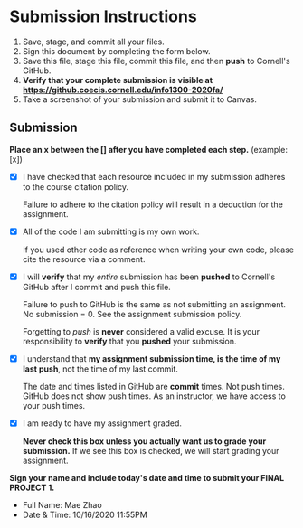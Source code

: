 # Submission Instructions

1. Save, stage, and commit all your files.
2. Sign this document by completing the form below.
3. Save this file, stage this file, commit this file, and then **push** to Cornell's GitHub.
4. **Verify that your complete submission is visible at <https://github.coecis.cornell.edu/info1300-2020fa/>**
5. Take a screenshot of your submission and submit it to Canvas.

## Submission

**Place an x between the [] after you have completed each step.** (example: [x])

- [x] I have checked that each resource included in my submission adheres to the course citation policy.

    Failure to adhere to the citation policy will result in a deduction for the assignment.

- [x] All of the code I am submitting is my own work.

    If you used other code as reference when writing your own code, please cite the resource via a comment.

- [x] I will **verify** that my _entire_ submission has been **pushed** to Cornell's GitHub after I commit and push this file.

    Failure to push to GitHub is the same as not submitting an assignment. No submission = 0. See the assignment submission policy.

    Forgetting to _push_ is **never** considered a valid excuse. It is your responsibility to **verify** that you **pushed** your submission.

- [x] I understand that **my assignment submission time, is the time of my last push**, not the time of my last commit.

    The date and times listed in GitHub are **commit** times. Not push times. GitHub does not show push times. As an instructor, we have access to your push times.

- [x] I am ready to have my assignment graded.

    **Never check this box unless you actually want us to grade your submission.** If we see this box is checked, we will start grading your assignment.

**Sign your name and include today's date and time to submit your FINAL PROJECT 1.**

- Full Name: Mae Zhao
- Date & Time: 10/16/2020 11:55PM
